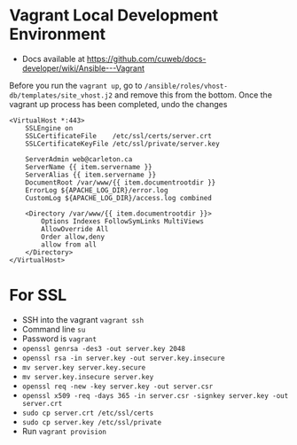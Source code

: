 # Vagrant Local Development Environment
* Docs available at https://github.com/cuweb/docs-developer/wiki/Ansible---Vagrant

Before you run the `vagrant up`, go to `/ansible/roles/vhost-db/templates/site_vhost.j2` and remove this from the bottom. Once the vagrant up process has been completed, undo the changes

```
<VirtualHost *:443>
    SSLEngine on
    SSLCertificateFile    /etc/ssl/certs/server.crt
    SSLCertificateKeyFile /etc/ssl/private/server.key

    ServerAdmin web@carleton.ca
    ServerName {{ item.servername }}
    ServerAlias {{ item.servername }}
    DocumentRoot /var/www/{{ item.documentrootdir }}
    ErrorLog ${APACHE_LOG_DIR}/error.log
    CustomLog ${APACHE_LOG_DIR}/access.log combined

    <Directory /var/www/{{ item.documentrootdir }}>
        Options Indexes FollowSymLinks MultiViews
        AllowOverride All
        Order allow,deny
        allow from all
    </Directory>
</VirtualHost>
```

# For SSL
* SSH into the vagrant `vagrant ssh`
* Command line `su`
* Password is `vagrant`
* `openssl genrsa -des3 -out server.key 2048`
* `openssl rsa -in server.key -out server.key.insecure`
* `mv server.key server.key.secure`
* `mv server.key.insecure server.key`
* `openssl req -new -key server.key -out server.csr`
* `openssl x509 -req -days 365 -in server.csr -signkey server.key -out server.crt`
* `sudo cp server.crt /etc/ssl/certs`
* `sudo cp server.key /etc/ssl/private`
* Run `vagrant provision`